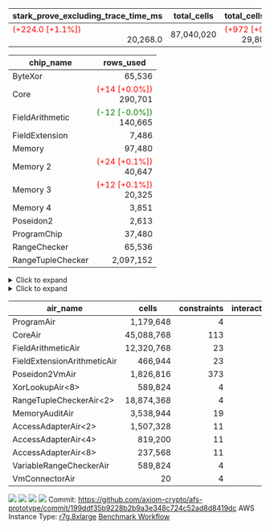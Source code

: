 | stark_prove_excluding_trace_time_ms | total_cells | total_cells_used | trace_gen_time_ms | verify_program_compile_ms |
| --- | --- | --- | --- | --- |
| <span style="color: red">(+224.0 [+1.1%])</span> <div style='text-align: right'>20,268.0</div>  | <div style='text-align: right'>87,040,020</div>  | <span style="color: red">(+972 [+0.0%])</span> <div style='text-align: right'>29,803,194</div>  | <span style="color: green">(-13.0 [-0.5%])</span> <div style='text-align: right'>2,620.0</div>  | <div style='text-align: right'>36.0</div>  |

| chip_name | rows_used |
| --- | --- |
| ByteXor | <div style='text-align: right'>65,536</div>  |
| Core | <span style="color: red">(+14 [+0.0%])</span> <div style='text-align: right'>290,701</div>  |
| FieldArithmetic | <span style="color: green">(-12 [-0.0%])</span> <div style='text-align: right'>140,665</div>  |
| FieldExtension | <div style='text-align: right'>7,486</div>  |
| Memory | <div style='text-align: right'>97,480</div>  |
| Memory 2 | <span style="color: red">(+24 [+0.1%])</span> <div style='text-align: right'>40,647</div>  |
| Memory 3 | <span style="color: red">(+12 [+0.1%])</span> <div style='text-align: right'>20,325</div>  |
| Memory 4 | <div style='text-align: right'>3,851</div>  |
| Poseidon2 | <div style='text-align: right'>2,613</div>  |
| ProgramChip | <div style='text-align: right'>37,480</div>  |
| RangeChecker | <div style='text-align: right'>65,536</div>  |
| RangeTupleChecker | <div style='text-align: right'>2,097,152</div>  |

<details>
<summary>Click to expand</summary>

| dsl_ir | opcode | frequency |
| --- | --- | --- |
|  | JAL | <div style='text-align: right'>1</div>  |
|  | STOREW | <div style='text-align: right'>2</div>  |
| AddE | FE4ADD | <div style='text-align: right'>1,630</div>  |
| AddEFFI | LOADW | <div style='text-align: right'>128</div>  |
| AddEFFI | STOREW | <div style='text-align: right'>384</div>  |
| AddEI | ADD | <div style='text-align: right'>5,664</div>  |
| AddFI | ADD | <span style="color: green">(-12 [-0.4%])</span> <div style='text-align: right'>2,839</div>  |
| AddV | ADD | <div style='text-align: right'>1,815</div>  |
| AddVI | ADD | <div style='text-align: right'>35,364</div>  |
| Alloc | ADD | <div style='text-align: right'>13,011</div>  |
| Alloc | LOADW | <div style='text-align: right'>13,011</div>  |
| Alloc | MUL | <div style='text-align: right'>8,979</div>  |
| AssertEqE | BNE | <div style='text-align: right'>404</div>  |
| AssertEqEI | BNE | <div style='text-align: right'>4</div>  |
| AssertEqF | BNE | <div style='text-align: right'>4,901</div>  |
| AssertEqV | BNE | <div style='text-align: right'>3,540</div>  |
| AssertEqVI | BNE | <div style='text-align: right'>20</div>  |
| CycleTrackerEnd | CT_END | <div style='text-align: right'>3,807</div>  |
| CycleTrackerStart | CT_START | <div style='text-align: right'>3,807</div>  |
| DivE | BBE4DIV | <div style='text-align: right'>1,202</div>  |
| DivEIN | BBE4DIV | <div style='text-align: right'>1</div>  |
| DivEIN | STOREW | <div style='text-align: right'>4</div>  |
| DivFIN | DIV | <div style='text-align: right'>3</div>  |
| For | ADD | <div style='text-align: right'>34,831</div>  |
| For | BNE | <div style='text-align: right'>44,214</div>  |
| For | JAL | <div style='text-align: right'>9,383</div>  |
| For | LOADW | <div style='text-align: right'>700</div>  |
| For | STOREW | <div style='text-align: right'>8,683</div>  |
| Halt | TERMINATE | <div style='text-align: right'>1</div>  |
| HintBitsF | HINT_BITS | <div style='text-align: right'>101</div>  |
| HintInputVec | HINT_INPUT | <div style='text-align: right'>4,032</div>  |
| IfEq | BNE | <div style='text-align: right'>722</div>  |
| IfEqI | BNE | <div style='text-align: right'>11,289</div>  |
| IfEqI | JAL | <span style="color: red">(+14 [+0.7%])</span> <div style='text-align: right'>1,947</div>  |
| IfNe | BEQ | <div style='text-align: right'>2,129</div>  |
| IfNe | JAL | <div style='text-align: right'>7</div>  |
| IfNeI | BEQ | <div style='text-align: right'>603</div>  |
| ImmE | STOREW | <div style='text-align: right'>2,008</div>  |
| ImmF | STOREW | <div style='text-align: right'>7,036</div>  |
| ImmV | STOREW | <div style='text-align: right'>12,751</div>  |
| LoadE | LOADW | <div style='text-align: right'>4,836</div>  |
| LoadE | LOADW2 | <div style='text-align: right'>14,000</div>  |
| LoadF | LOADW | <div style='text-align: right'>13,252</div>  |
| LoadF | LOADW2 | <div style='text-align: right'>3,096</div>  |
| LoadV | LOADW | <div style='text-align: right'>8,800</div>  |
| LoadV | LOADW2 | <div style='text-align: right'>19,451</div>  |
| MulE | BBE4MUL | <div style='text-align: right'>3,418</div>  |
| MulEF | MUL | <div style='text-align: right'>1,608</div>  |
| MulEI | BBE4MUL | <div style='text-align: right'>33</div>  |
| MulEI | STOREW | <div style='text-align: right'>132</div>  |
| MulF | MUL | <div style='text-align: right'>2,204</div>  |
| MulFI | MUL | <div style='text-align: right'>1</div>  |
| MulV | MUL | <div style='text-align: right'>3,131</div>  |
| MulVI | MUL | <div style='text-align: right'>2,604</div>  |
| Poseidon2CompressBabyBear | COMP_POS2 | <div style='text-align: right'>2,000</div>  |
| Poseidon2PermuteBabyBear | PERM_POS2 | <div style='text-align: right'>613</div>  |
| StoreE | STOREW | <div style='text-align: right'>32,012</div>  |
| StoreE | STOREW2 | <div style='text-align: right'>4,816</div>  |
| StoreF | STOREW | <div style='text-align: right'>6,484</div>  |
| StoreF | STOREW2 | <div style='text-align: right'>3,962</div>  |
| StoreHintWord | ADD | <div style='text-align: right'>19,708</div>  |
| StoreHintWord | SHINTW | <div style='text-align: right'>26,871</div>  |
| StoreV | STOREW | <div style='text-align: right'>1,462</div>  |
| StoreV | STOREW2 | <div style='text-align: right'>11,093</div>  |
| SubE | FE4SUB | <div style='text-align: right'>1,202</div>  |
| SubEF | LOADW | <div style='text-align: right'>4,815</div>  |
| SubEF | SUB | <div style='text-align: right'>1,605</div>  |
| SubEI | ADD | <div style='text-align: right'>8</div>  |
| SubV | SUB | <div style='text-align: right'>3,101</div>  |
| SubVI | SUB | <div style='text-align: right'>3,789</div>  |
| SubVIN | SUB | <div style='text-align: right'>400</div>  |

</details>

<details>
<summary>Click to expand</summary>

| air_name | dsl_ir | opcode | cells_used |
| --- | --- | --- | --- |
| Audit |  | JAL | <div style='text-align: right'>19</div>  |
| CoreAir |  | JAL | <div style='text-align: right'>66</div>  |
| Audit |  | STOREW | <div style='text-align: right'>38</div>  |
| CoreAir |  | STOREW | <div style='text-align: right'>132</div>  |
| AccessAdapter<2> | AddE | FE4ADD | <div style='text-align: right'>24,882</div>  |
| AccessAdapter<4> | AddE | FE4ADD | <div style='text-align: right'>14,703</div>  |
| Audit | AddE | FE4ADD | <div style='text-align: right'>1,368</div>  |
| FieldExtensionArithmeticAir | AddE | FE4ADD | <div style='text-align: right'>66,830</div>  |
| AccessAdapter<2> | AddEFFI | LOADW | <div style='text-align: right'>132</div>  |
| AccessAdapter<4> | AddEFFI | LOADW | <div style='text-align: right'>156</div>  |
| Audit | AddEFFI | LOADW | <div style='text-align: right'>304</div>  |
| CoreAir | AddEFFI | LOADW | <div style='text-align: right'>8,448</div>  |
| AccessAdapter<2> | AddEFFI | STOREW | <div style='text-align: right'>132</div>  |
| Audit | AddEFFI | STOREW | <div style='text-align: right'>912</div>  |
| CoreAir | AddEFFI | STOREW | <div style='text-align: right'>25,344</div>  |
| AccessAdapter<2> | AddEI | ADD | <span style="color: red">(+132 [+0.5%])</span> <div style='text-align: right'>24,618</div>  |
| AccessAdapter<4> | AddEI | ADD | <span style="color: red">(+78 [+0.5%])</span> <div style='text-align: right'>14,547</div>  |
| Audit | AddEI | ADD | <div style='text-align: right'>760</div>  |
| FieldArithmeticAir | AddEI | ADD | <div style='text-align: right'>175,584</div>  |
| Audit | AddFI | ADD | <div style='text-align: right'>418</div>  |
| FieldArithmeticAir | AddFI | ADD | <span style="color: green">(-372 [-0.4%])</span> <div style='text-align: right'>88,009</div>  |
| Audit | AddV | ADD | <div style='text-align: right'>57</div>  |
| FieldArithmeticAir | AddV | ADD | <div style='text-align: right'>56,265</div>  |
| Audit | AddVI | ADD | <div style='text-align: right'>61,294</div>  |
| FieldArithmeticAir | AddVI | ADD | <div style='text-align: right'>1,096,284</div>  |
| FieldArithmeticAir | Alloc | ADD | <div style='text-align: right'>403,341</div>  |
| Audit | Alloc | LOADW | <div style='text-align: right'>3,135</div>  |
| CoreAir | Alloc | LOADW | <div style='text-align: right'>858,726</div>  |
| AccessAdapter<2> | Alloc | MUL | <div style='text-align: right'>22</div>  |
| AccessAdapter<4> | Alloc | MUL | <div style='text-align: right'>26</div>  |
| FieldArithmeticAir | Alloc | MUL | <div style='text-align: right'>278,349</div>  |
| AccessAdapter<2> | AssertEqE | BNE | <div style='text-align: right'>2,222</div>  |
| AccessAdapter<4> | AssertEqE | BNE | <div style='text-align: right'>1,313</div>  |
| CoreAir | AssertEqE | BNE | <div style='text-align: right'>26,664</div>  |
| CoreAir | AssertEqEI | BNE | <div style='text-align: right'>264</div>  |
| CoreAir | AssertEqF | BNE | <div style='text-align: right'>323,466</div>  |
| CoreAir | AssertEqV | BNE | <div style='text-align: right'>233,640</div>  |
| CoreAir | AssertEqVI | BNE | <div style='text-align: right'>1,320</div>  |
| CoreAir | CycleTrackerEnd | CT_END | <div style='text-align: right'>251,262</div>  |
| CoreAir | CycleTrackerStart | CT_START | <div style='text-align: right'>251,262</div>  |
| AccessAdapter<2> | DivE | BBE4DIV | <div style='text-align: right'>35,310</div>  |
| AccessAdapter<4> | DivE | BBE4DIV | <div style='text-align: right'>20,865</div>  |
| FieldExtensionArithmeticAir | DivE | BBE4DIV | <div style='text-align: right'>49,282</div>  |
| AccessAdapter<2> | DivEIN | BBE4DIV | <div style='text-align: right'>22</div>  |
| AccessAdapter<4> | DivEIN | BBE4DIV | <div style='text-align: right'>13</div>  |
| FieldExtensionArithmeticAir | DivEIN | BBE4DIV | <div style='text-align: right'>41</div>  |
| AccessAdapter<2> | DivEIN | STOREW | <div style='text-align: right'>11</div>  |
| CoreAir | DivEIN | STOREW | <div style='text-align: right'>264</div>  |
| FieldArithmeticAir | DivFIN | DIV | <div style='text-align: right'>93</div>  |
| FieldArithmeticAir | For | ADD | <div style='text-align: right'>1,079,761</div>  |
| CoreAir | For | BNE | <div style='text-align: right'>2,918,124</div>  |
| AccessAdapter<2> | For | JAL | <div style='text-align: right'>55</div>  |
| AccessAdapter<4> | For | JAL | <div style='text-align: right'>65</div>  |
| CoreAir | For | JAL | <div style='text-align: right'>619,278</div>  |
| Audit | For | LOADW | <div style='text-align: right'>1,900</div>  |
| CoreAir | For | LOADW | <div style='text-align: right'>46,200</div>  |
| Audit | For | STOREW | <div style='text-align: right'>988</div>  |
| CoreAir | For | STOREW | <div style='text-align: right'>573,078</div>  |
| CoreAir | Halt | TERMINATE | <div style='text-align: right'>66</div>  |
| CoreAir | HintBitsF | HINT_BITS | <div style='text-align: right'>6,666</div>  |
| CoreAir | HintInputVec | HINT_INPUT | <div style='text-align: right'>266,112</div>  |
| CoreAir | IfEq | BNE | <div style='text-align: right'>47,652</div>  |
| CoreAir | IfEqI | BNE | <div style='text-align: right'>745,074</div>  |
| CoreAir | IfEqI | JAL | <span style="color: red">(+924 [+0.7%])</span> <div style='text-align: right'>128,502</div>  |
| CoreAir | IfNe | BEQ | <div style='text-align: right'>140,514</div>  |
| CoreAir | IfNe | JAL | <div style='text-align: right'>462</div>  |
| CoreAir | IfNeI | BEQ | <div style='text-align: right'>39,798</div>  |
| AccessAdapter<2> | ImmE | STOREW | <div style='text-align: right'>2,200</div>  |
| AccessAdapter<4> | ImmE | STOREW | <div style='text-align: right'>1,300</div>  |
| Audit | ImmE | STOREW | <div style='text-align: right'>76</div>  |
| CoreAir | ImmE | STOREW | <div style='text-align: right'>132,528</div>  |
| Audit | ImmF | STOREW | <div style='text-align: right'>3,724</div>  |
| CoreAir | ImmF | STOREW | <div style='text-align: right'>464,376</div>  |
| Audit | ImmV | STOREW | <div style='text-align: right'>64,486</div>  |
| CoreAir | ImmV | STOREW | <div style='text-align: right'>841,566</div>  |
| AccessAdapter<2> | LoadE | LOADW | <div style='text-align: right'>17,688</div>  |
| AccessAdapter<4> | LoadE | LOADW | <div style='text-align: right'>10,452</div>  |
| Audit | LoadE | LOADW | <div style='text-align: right'>380</div>  |
| CoreAir | LoadE | LOADW | <div style='text-align: right'>319,176</div>  |
| AccessAdapter<2> | LoadE | LOADW2 | <div style='text-align: right'>28,666</div>  |
| AccessAdapter<4> | LoadE | LOADW2 | <div style='text-align: right'>16,939</div>  |
| CoreAir | LoadE | LOADW2 | <div style='text-align: right'>924,000</div>  |
| AccessAdapter<2> | LoadF | LOADW | <div style='text-align: right'>26,400</div>  |
| AccessAdapter<4> | LoadF | LOADW | <div style='text-align: right'>15,600</div>  |
| AccessAdapter<8> | LoadF | LOADW | <div style='text-align: right'>10,200</div>  |
| Audit | LoadF | LOADW | <div style='text-align: right'>570</div>  |
| CoreAir | LoadF | LOADW | <div style='text-align: right'>874,632</div>  |
| AccessAdapter<2> | LoadF | LOADW2 | <div style='text-align: right'>715</div>  |
| AccessAdapter<4> | LoadF | LOADW2 | <div style='text-align: right'>429</div>  |
| AccessAdapter<8> | LoadF | LOADW2 | <div style='text-align: right'>323</div>  |
| Audit | LoadF | LOADW2 | <div style='text-align: right'>2,090</div>  |
| CoreAir | LoadF | LOADW2 | <div style='text-align: right'>204,336</div>  |
| Audit | LoadV | LOADW | <div style='text-align: right'>60,249</div>  |
| CoreAir | LoadV | LOADW | <div style='text-align: right'>580,800</div>  |
| Audit | LoadV | LOADW2 | <div style='text-align: right'>1,615</div>  |
| CoreAir | LoadV | LOADW2 | <div style='text-align: right'>1,283,766</div>  |
| AccessAdapter<2> | MulE | BBE4MUL | <span style="color: red">(+132 [+0.4%])</span> <div style='text-align: right'>33,572</div>  |
| AccessAdapter<4> | MulE | BBE4MUL | <span style="color: red">(+78 [+0.4%])</span> <div style='text-align: right'>19,838</div>  |
| Audit | MulE | BBE4MUL | <div style='text-align: right'>988</div>  |
| FieldExtensionArithmeticAir | MulE | BBE4MUL | <div style='text-align: right'>140,138</div>  |
| AccessAdapter<2> | MulEF | MUL | <div style='text-align: right'>8,822</div>  |
| AccessAdapter<4> | MulEF | MUL | <div style='text-align: right'>5,213</div>  |
| Audit | MulEF | MUL | <div style='text-align: right'>76</div>  |
| FieldArithmeticAir | MulEF | MUL | <div style='text-align: right'>49,848</div>  |
| AccessAdapter<2> | MulEI | BBE4MUL | <div style='text-align: right'>1,892</div>  |
| AccessAdapter<4> | MulEI | BBE4MUL | <div style='text-align: right'>1,118</div>  |
| Audit | MulEI | BBE4MUL | <div style='text-align: right'>1,596</div>  |
| FieldExtensionArithmeticAir | MulEI | BBE4MUL | <div style='text-align: right'>1,353</div>  |
| AccessAdapter<2> | MulEI | STOREW | <div style='text-align: right'>638</div>  |
| AccessAdapter<4> | MulEI | STOREW | <div style='text-align: right'>338</div>  |
| Audit | MulEI | STOREW | <div style='text-align: right'>57</div>  |
| CoreAir | MulEI | STOREW | <div style='text-align: right'>8,712</div>  |
| Audit | MulF | MUL | <div style='text-align: right'>19</div>  |
| FieldArithmeticAir | MulF | MUL | <div style='text-align: right'>68,324</div>  |
| Audit | MulFI | MUL | <div style='text-align: right'>19</div>  |
| FieldArithmeticAir | MulFI | MUL | <div style='text-align: right'>31</div>  |
| Audit | MulV | MUL | <div style='text-align: right'>59,432</div>  |
| FieldArithmeticAir | MulV | MUL | <div style='text-align: right'>97,061</div>  |
| Audit | MulVI | MUL | <div style='text-align: right'>76</div>  |
| FieldArithmeticAir | MulVI | MUL | <div style='text-align: right'>80,724</div>  |
| AccessAdapter<2> | Poseidon2CompressBabyBear | COMP_POS2 | <div style='text-align: right'>88,000</div>  |
| AccessAdapter<4> | Poseidon2CompressBabyBear | COMP_POS2 | <div style='text-align: right'>52,000</div>  |
| AccessAdapter<8> | Poseidon2CompressBabyBear | COMP_POS2 | <div style='text-align: right'>34,000</div>  |
| Poseidon2VmAir<BabyBear> | Poseidon2CompressBabyBear | COMP_POS2 | <div style='text-align: right'>836,000</div>  |
| AccessAdapter<2> | Poseidon2PermuteBabyBear | PERM_POS2 | <div style='text-align: right'>53,801</div>  |
| AccessAdapter<4> | Poseidon2PermuteBabyBear | PERM_POS2 | <div style='text-align: right'>31,798</div>  |
| AccessAdapter<8> | Poseidon2PermuteBabyBear | PERM_POS2 | <div style='text-align: right'>20,842</div>  |
| Poseidon2VmAir<BabyBear> | Poseidon2PermuteBabyBear | PERM_POS2 | <div style='text-align: right'>256,234</div>  |
| AccessAdapter<2> | StoreE | STOREW | <div style='text-align: right'>8,800</div>  |
| AccessAdapter<4> | StoreE | STOREW | <div style='text-align: right'>5,200</div>  |
| Audit | StoreE | STOREW | <div style='text-align: right'>608,228</div>  |
| CoreAir | StoreE | STOREW | <div style='text-align: right'>2,112,792</div>  |
| AccessAdapter<2> | StoreE | STOREW2 | <div style='text-align: right'>8,800</div>  |
| AccessAdapter<4> | StoreE | STOREW2 | <div style='text-align: right'>5,200</div>  |
| Audit | StoreE | STOREW2 | <div style='text-align: right'>30,704</div>  |
| CoreAir | StoreE | STOREW2 | <div style='text-align: right'>317,856</div>  |
| Audit | StoreF | STOREW | <div style='text-align: right'>123,196</div>  |
| CoreAir | StoreF | STOREW | <div style='text-align: right'>427,944</div>  |
| AccessAdapter<2> | StoreF | STOREW2 | <div style='text-align: right'>231</div>  |
| AccessAdapter<4> | StoreF | STOREW2 | <div style='text-align: right'>143</div>  |
| AccessAdapter<8> | StoreF | STOREW2 | <div style='text-align: right'>102</div>  |
| Audit | StoreF | STOREW2 | <div style='text-align: right'>61,902</div>  |
| CoreAir | StoreF | STOREW2 | <div style='text-align: right'>261,492</div>  |
| FieldArithmeticAir | StoreHintWord | ADD | <div style='text-align: right'>610,948</div>  |
| Audit | StoreHintWord | SHINTW | <div style='text-align: right'>510,549</div>  |
| CoreAir | StoreHintWord | SHINTW | <div style='text-align: right'>1,773,486</div>  |
| Audit | StoreV | STOREW | <div style='text-align: right'>27,778</div>  |
| CoreAir | StoreV | STOREW | <div style='text-align: right'>96,492</div>  |
| Audit | StoreV | STOREW2 | <div style='text-align: right'>161,082</div>  |
| CoreAir | StoreV | STOREW2 | <div style='text-align: right'>732,138</div>  |
| AccessAdapter<2> | SubE | FE4SUB | <div style='text-align: right'>44,176</div>  |
| AccessAdapter<4> | SubE | FE4SUB | <div style='text-align: right'>26,104</div>  |
| Audit | SubE | FE4SUB | <div style='text-align: right'>380</div>  |
| FieldExtensionArithmeticAir | SubE | FE4SUB | <div style='text-align: right'>49,282</div>  |
| AccessAdapter<2> | SubEF | LOADW | <div style='text-align: right'>17,633</div>  |
| Audit | SubEF | LOADW | <div style='text-align: right'>171</div>  |
| CoreAir | SubEF | LOADW | <div style='text-align: right'>317,790</div>  |
| AccessAdapter<2> | SubEF | SUB | <div style='text-align: right'>17,633</div>  |
| AccessAdapter<4> | SubEF | SUB | <div style='text-align: right'>20,839</div>  |
| Audit | SubEF | SUB | <div style='text-align: right'>57</div>  |
| FieldArithmeticAir | SubEF | SUB | <div style='text-align: right'>49,755</div>  |
| AccessAdapter<2> | SubEI | ADD | <div style='text-align: right'>44</div>  |
| AccessAdapter<4> | SubEI | ADD | <div style='text-align: right'>26</div>  |
| FieldArithmeticAir | SubEI | ADD | <div style='text-align: right'>248</div>  |
| Audit | SubV | SUB | <div style='text-align: right'>76</div>  |
| FieldArithmeticAir | SubV | SUB | <div style='text-align: right'>96,131</div>  |
| Audit | SubVI | SUB | <div style='text-align: right'>61,351</div>  |
| FieldArithmeticAir | SubVI | SUB | <div style='text-align: right'>117,459</div>  |
| FieldArithmeticAir | SubVIN | SUB | <div style='text-align: right'>12,400</div>  |

</details>

| air_name | cells | constraints | interactions | main_cols | perm_cols | prep_cols | quotient_deg | rows |
| --- | --- | --- | --- | --- | --- | --- | --- | --- |
| ProgramAir<BabyBear> | <div style='text-align: right'>1,179,648</div>  | <div style='text-align: right'>4</div>  | <div style='text-align: right'>1</div>  | <div style='text-align: right'>10</div>  | <div style='text-align: right'>8</div>  |  | <div style='text-align: right'>1</div>  | <div style='text-align: right'>65,536</div>  |
| CoreAir | <div style='text-align: right'>45,088,768</div>  | <div style='text-align: right'>113</div>  | <div style='text-align: right'>19</div>  | <div style='text-align: right'>66</div>  | <div style='text-align: right'>20</div>  |  | <div style='text-align: right'>8</div>  | <div style='text-align: right'>524,288</div>  |
| FieldArithmeticAir | <div style='text-align: right'>12,320,768</div>  | <div style='text-align: right'>23</div>  | <div style='text-align: right'>15</div>  | <div style='text-align: right'>31</div>  | <div style='text-align: right'>16</div>  |  | <div style='text-align: right'>8</div>  | <div style='text-align: right'>262,144</div>  |
| FieldExtensionArithmeticAir | <div style='text-align: right'>466,944</div>  | <div style='text-align: right'>23</div>  | <div style='text-align: right'>15</div>  | <div style='text-align: right'>41</div>  | <div style='text-align: right'>16</div>  |  | <div style='text-align: right'>8</div>  | <div style='text-align: right'>8,192</div>  |
| Poseidon2VmAir<BabyBear> | <div style='text-align: right'>1,826,816</div>  | <div style='text-align: right'>373</div>  | <div style='text-align: right'>32</div>  | <div style='text-align: right'>418</div>  | <div style='text-align: right'>28</div>  |  | <div style='text-align: right'>8</div>  | <div style='text-align: right'>4,096</div>  |
| XorLookupAir<8> | <div style='text-align: right'>589,824</div>  | <div style='text-align: right'>4</div>  | <div style='text-align: right'>1</div>  | <div style='text-align: right'>1</div>  | <div style='text-align: right'>8</div>  | <div style='text-align: right'>3</div>  | <div style='text-align: right'>1</div>  | <div style='text-align: right'>65,536</div>  |
| RangeTupleCheckerAir<2> | <div style='text-align: right'>18,874,368</div>  | <div style='text-align: right'>4</div>  | <div style='text-align: right'>1</div>  | <div style='text-align: right'>1</div>  | <div style='text-align: right'>8</div>  | <div style='text-align: right'>2</div>  | <div style='text-align: right'>1</div>  | <div style='text-align: right'>2,097,152</div>  |
| MemoryAuditAir | <div style='text-align: right'>3,538,944</div>  | <div style='text-align: right'>19</div>  | <div style='text-align: right'>6</div>  | <div style='text-align: right'>19</div>  | <div style='text-align: right'>8</div>  |  | <div style='text-align: right'>8</div>  | <div style='text-align: right'>131,072</div>  |
| AccessAdapterAir<2> | <div style='text-align: right'>1,507,328</div>  | <div style='text-align: right'>11</div>  | <div style='text-align: right'>5</div>  | <div style='text-align: right'>11</div>  | <div style='text-align: right'>12</div>  |  | <div style='text-align: right'>4</div>  | <div style='text-align: right'>65,536</div>  |
| AccessAdapterAir<4> | <div style='text-align: right'>819,200</div>  | <div style='text-align: right'>11</div>  | <div style='text-align: right'>5</div>  | <div style='text-align: right'>13</div>  | <div style='text-align: right'>12</div>  |  | <div style='text-align: right'>4</div>  | <div style='text-align: right'>32,768</div>  |
| AccessAdapterAir<8> | <div style='text-align: right'>237,568</div>  | <div style='text-align: right'>11</div>  | <div style='text-align: right'>5</div>  | <div style='text-align: right'>17</div>  | <div style='text-align: right'>12</div>  |  | <div style='text-align: right'>4</div>  | <div style='text-align: right'>8,192</div>  |
| VariableRangeCheckerAir | <div style='text-align: right'>589,824</div>  | <div style='text-align: right'>4</div>  | <div style='text-align: right'>1</div>  | <div style='text-align: right'>1</div>  | <div style='text-align: right'>8</div>  | <div style='text-align: right'>2</div>  | <div style='text-align: right'>1</div>  | <div style='text-align: right'>65,536</div>  |
| VmConnectorAir | <div style='text-align: right'>20</div>  | <div style='text-align: right'>4</div>  | <div style='text-align: right'>2</div>  | <div style='text-align: right'>2</div>  | <div style='text-align: right'>8</div>  | <div style='text-align: right'>1</div>  | <div style='text-align: right'>2</div>  | <div style='text-align: right'>2</div>  |



[![](https://axiom-public-data-staging-us-east-1.s3.us-east-1.amazonaws.com/benchmark/github/flamegraphs/199ddf35b9228b2b9a3e348c724c52ad8d8419dc/verify_fibair.dsl_ir.opcode.air_name.cells_used.reverse.svg)](https://axiom-public-data-staging-us-east-1.s3.us-east-1.amazonaws.com/benchmark/github/flamegraphs/199ddf35b9228b2b9a3e348c724c52ad8d8419dc/verify_fibair.dsl_ir.opcode.air_name.cells_used.reverse.svg)
[![](https://axiom-public-data-staging-us-east-1.s3.us-east-1.amazonaws.com/benchmark/github/flamegraphs/199ddf35b9228b2b9a3e348c724c52ad8d8419dc/verify_fibair.dsl_ir.opcode.air_name.cells_used.svg)](https://axiom-public-data-staging-us-east-1.s3.us-east-1.amazonaws.com/benchmark/github/flamegraphs/199ddf35b9228b2b9a3e348c724c52ad8d8419dc/verify_fibair.dsl_ir.opcode.air_name.cells_used.svg)
[![](https://axiom-public-data-staging-us-east-1.s3.us-east-1.amazonaws.com/benchmark/github/flamegraphs/199ddf35b9228b2b9a3e348c724c52ad8d8419dc/verify_fibair.dsl_ir.opcode.frequency.reverse.svg)](https://axiom-public-data-staging-us-east-1.s3.us-east-1.amazonaws.com/benchmark/github/flamegraphs/199ddf35b9228b2b9a3e348c724c52ad8d8419dc/verify_fibair.dsl_ir.opcode.frequency.reverse.svg)
[![](https://axiom-public-data-staging-us-east-1.s3.us-east-1.amazonaws.com/benchmark/github/flamegraphs/199ddf35b9228b2b9a3e348c724c52ad8d8419dc/verify_fibair.dsl_ir.opcode.frequency.svg)](https://axiom-public-data-staging-us-east-1.s3.us-east-1.amazonaws.com/benchmark/github/flamegraphs/199ddf35b9228b2b9a3e348c724c52ad8d8419dc/verify_fibair.dsl_ir.opcode.frequency.svg)
Commit: https://github.com/axiom-crypto/afs-prototype/commit/199ddf35b9228b2b9a3e348c724c52ad8d8419dc
AWS Instance Type: [r7g.8xlarge](https://instances.vantage.sh/aws/ec2/r7g.8xlarge)
[Benchmark Workflow](https://github.com/axiom-crypto/afs-prototype/actions/runs/11270131223)
